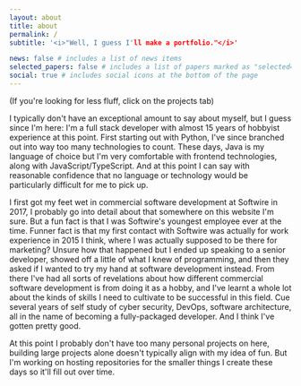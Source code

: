 ```yaml
---
layout: about
title: about
permalink: /
subtitle: '<i>"Well, I guess I'll make a portfolio."</i>'

news: false # includes a list of news items
selected_papers: false # includes a list of papers marked as "selected={true}"
social: true # includes social icons at the bottom of the page
---
```


(If you're looking for less fluff, click on the projects tab)

I typically don't have an exceptional amount to say about myself, but I guess since I'm here: I'm a full stack developer with almost 15 years of hobbyist experience at this point. First starting out with Python, I've since branched out into way too many technologies to count. These days, Java is my language of choice but I'm very comfortable with frontend technologies, along with JavaScript/TypeScript. And at this point I can say with reasonable confidence that no language or technology would be particularly difficult for me to pick up.

I first got my feet wet in commercial software development at Softwire in 2017, I probably go into detail about that somewhere on this website I'm sure. But a fun fact is that I was Softwire's youngest employee ever at the time. Funner fact is that my first contact with Softwire was actually for work experience in 2015 I think, where I was actually supposed to be there for marketing? Unsure how that happened but I ended up speaking to a senior developer, showed off a little of what I knew of programming, and then they asked if I wanted to try my hand at software development instead. From there I've had all sorts of revelations about how different commercial software development is from doing it as a hobby, and I've learnt a whole lot about the kinds of skills I need to cultivate to be successful in this field. Cue several years of self study of cyber security, DevOps, software architecture, all in the name of becoming a fully-packaged developer. And I think I've gotten pretty good.

At this point I probably don't have too many personal projects on here, building large projects alone doesn't typically align with my idea of fun. But I'm working on hosting repositories for the smaller things I create these days so it'll fill out over time.

